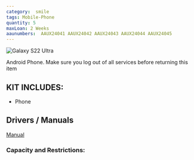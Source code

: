 ```yaml
---
category:  smile
tags: Mobile-Phone
quantity: 5
maxLoan: 2 Weeks
aaunumbers:  AAUX24041 AAUX24042 AAUX24043 AAUX24044 AAUX24045
---
```

![Galaxy S22 Ultra](https://fdn2.gsmarena.com/vv/pics/samsung/samsung-galaxy-s20-2.jpg)

Android Phone.  Make sure you log out of all services before returning this item
## KIT INCLUDES:
-  Phone 

## Drivers / Manuals
[Manual](https://www.samsung.com/us/business/support/owners/product/galaxy-s22-ultra-unlocked/)



### Capacity and Restrictions:
